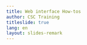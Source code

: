 ```yaml
---
title: Web interface How-tos 
author: CSC Training
titleslide: true
lang: en
layout: slides-remark
---
```

